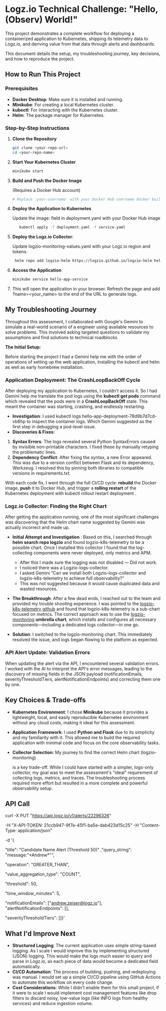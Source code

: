 # **Logz.io Technical Challenge: "Hello, (Observ) World!"** 
This project demonstrates a complete workflow for deploying a containerized application to Kubernetes, shipping its telemetry data to Logz.io, and deriving value from that data through alerts and dashboards. 

This document details the setup, my troubleshooting journey, key decisions, and how to reproduce the project. 
## **How to Run This Project** 
### **Prerequisites** 
- **Docker Desktop**: Make sure it is installed and running. 
- **Minikube**: For creating a local Kubernetes cluster. 
- **kubectl**: For interacting with the Kubernetes cluster. 
- **Helm**: The package manager for Kubernetes. 
### **Step-by-Step Instructions** 
1. **Clone the Repository**  
   ```bash
   git clone <your-repo-url>
   cd <your-repo-name>

2.  **Start Your Kubernetes Cluster**
    ```bash
    minikube start

3.  **Build and Push the Docker Image**

    (Requires a Docker Hub account) 
    ```bash
    # Replace 'your-username' with your Docker Hub username docker build -t your-username/hello-observ-world . docker push your-username/hello-observ-world 

4.  **Deploy the Application to Kubernetes**

      Update the image: field in deployment.yaml with your Docker Hub image
    ```bash
       kubectl apply -f deployment.yaml -f service.yaml
    
5.  **Deploy the Logz.io Collector**:

    Update logzio-monitoring-values.yaml with your Logz.io region and tokens.
    ```bash
     helm repo add logzio-helm https://logzio.github.io/logzio-helm helm repo update helm install logzio-monitoring logzio-helm/logzio-monitoring -n monitoring --create-namespace -f logzio-monitoring-values.yaml
6.  **Access the Application**
      ```bash
     minikube service hello-app-service

7.  This will open the application in your browser. Refresh the page and add ?name=<your\_name> to the end of the URL to generate logs.

## **My Troubleshooting Journey**
Throughout this assessment, I collaborated with Google's Gemini to simulate a real-world scenario of a engineer using available resources to solve problems. This involved asking targeted questions to validate my assumptions and find solutions to technical roadblocks 

**The Initial Setup:** 

Before starting the project I had a Gemini help me with the order of operations of setting up the web application, Installing the kubectl and helm as well as early homebrew installation.  
### **Application Deployment: The CrashLoopBackOff Cycle** 
After deploying my application to Kubernetes, I couldn't access it. So I had Gemini help me translate the pod logs using the **kubectl get pods** command which revealed that the pods were in a **CrashLoopBackOff** state. This meant the container was starting, crashing, and endlessly restarting. 

- **Investigation**: I used kubectl logs hello-app-deployment-78d9b7d7cd-vb6hp to inspect the container logs. Which Gemini suggested as the first step in debugging a pod-level issue. 
- **Discoveries & Fixes**: 
1. **Syntax Errors**: The logs revealed several Python SyntaxErrors caused by invisible non-printable characters. I fixed these by manually retyping the problematic lines. 
1. **Dependency Conflict**: After fixing the syntax, a new Error appeared. This was due to a version conflict between Flask and its dependency, Werkzeug. I resolved this by pinning both libraries to compatible versions in requirements.txt. 

With each code fix, I went through the full CI/CD cycle: **rebuild** the Docker image, **push** it to Docker Hub, and trigger a **rolling restart** of the Kubernetes deployment with kubectl rollout restart deployment <deployment-name>.
### **Logz.io Collector: Finding the Right Chart** 
After getting the application running, one of the most significant challenges was discovering that the Helm chart name suggested by Gemini was actually incorrect and made up.  

- **Initial Attempt and Investigation** : Based on this, I searched through **helm search repo logzio** and found logzio-k8s-telemetry to be a possible chart. Once I installed this collector I found that the log-collecting components were never deployed, only metrics and APM. 

    - After this I made sure the logging was not disabled — Did not work.  
    - I noticed there was a Logzio-logs-collector.  
    - I asked Gemini “Can we install both Logzio-logs-collector and logzio-k8s-telemetry to achieve full observability?”  
    - This was not suggested because it would cause duplicated data and wasted resources.  
- **The Breakthrough**: After a few dead ends, I reached out to the team and provided my trouble shooting experience. I was pointed to the [logzio-k8s-telemetry github](https://github.com/logzio/logzio-helm/blob/master/charts/logzio-telemetry/README.md) and found that logzio-k8s-telemetry is a sub-chart focused on metrics. The correct approach was to use the [logzio-monitoring](https://github.com/logzio/logzio-helm/tree/master/charts/logzio-monitoring) **umbrella chart**, which installs and configures all necessary components—including a dedicated logs collector—in one go. 
- **Solution**: I switched to the logzio-monitoring chart. This immediately resolved the issue, and logs began flowing to the platform as expected. 
### **API Alert Update: Validation Errors** 
When updating the alert via the API, I encountered several validation errors. I worked with the AI to interpret the API's error messages, leading to the discovery of missing fields in the JSON payload (notificationEmails, severityThresholdTiers, alertNotificationEndpoints) and correcting them one by one.
## **Key Choices & Trade-offs** 
- **Kubernetes Environment**: I chose **Minikube** because it provides a lightweight, local, and easily reproducible Kubernetes environment without any cloud costs, making it ideal for this assessment. 
- **Application Framework**: I used **Python and Flask** due to its simplicity and my familiarity with it. This allowed me to build the required application with minimal code and focus on the core observability tasks. 
- **Collector Selection**: My journey to find the correct Helm chart (logzio-monitoring) 

  is a key trade-off. While I could have started with a simpler, logs-only collector, my goal was to meet the assessment's "ideal" requirement of collecting logs, metrics, and traces. The troubleshooting process required more effort but resulted in a more complete and powerful observability setup.
## **API Call** 
curl -X PUT "https://api.logz.io/v1/alerts/22296326"  

-H "X-API-TOKEN: 21ccb947-9f7e-45f1-ba5e-dab423d15c25"  -H "Content-Type: application/json"  

-d '{ 

"title": "Candidate Name Alert (Threshold 50)" ,"query\_string": "message:\"\*Andrew\*\"", 

"operation": "GREATER\_THAN", 

"value\_aggregation\_type": "COUNT", 

"threshold": 50, 

"time\_window\_minutes": 5, 

"notificationEmails": ["<andrew.zeiser@logz.io>"], "alertNotificationEndpoints": [], 

"severityThresholdTiers": []}'
## **What I'd Improve Next** 
- **Structured Logging**: The current application uses simple string-based logging. As I scale I would improve this by implementing structured (JSON) logging. This would make the logs much easier to query and parse in Logz.io, as each piece of data would become a dedicated field automatically. 
- **CI/CD Automation**: The process of building, pushing, and redeploying was manual. I would set up a simple CI/CD pipeline using GitHub Actions to automate this workflow on every code change. 
- **Cost Considerations**: While I didn't enable them for this small project, if it were to scale I would implement cost management features like drop filters to discard noisy, low-value logs (like INFO logs from healthy services) and reduce ingestion volume. 

[ref1]: Aspose.Words.2539693c-e02a-4887-8677-9db7497f98e6.001.png
